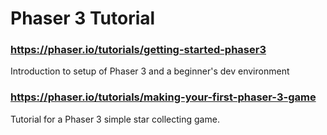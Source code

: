 # Phaser 3 Tutorial
### https://phaser.io/tutorials/getting-started-phaser3
Introduction to setup of Phaser 3 and a beginner's dev environment

### https://phaser.io/tutorials/making-your-first-phaser-3-game 
Tutorial for a Phaser 3 simple star collecting game.